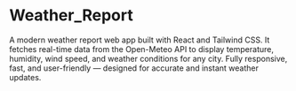 # Weather_Report
A modern weather report web app built with React and Tailwind CSS. It fetches real-time data from the Open-Meteo API to display temperature, humidity, wind speed, and weather conditions for any city. Fully responsive, fast, and user-friendly — designed for accurate and instant weather updates.
